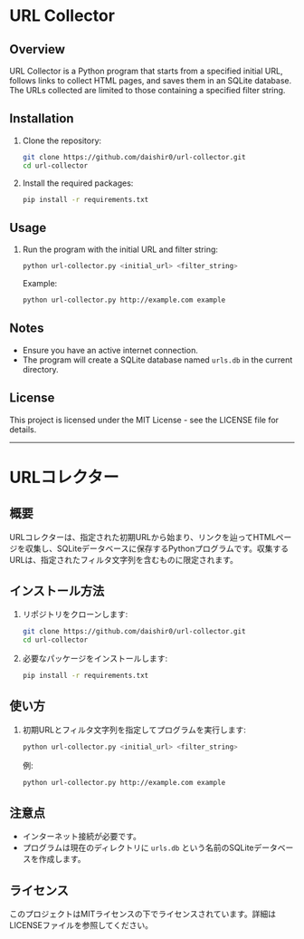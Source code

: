 # URL Collector

## Overview
URL Collector is a Python program that starts from a specified initial URL, follows links to collect HTML pages, and saves them in an SQLite database. The URLs collected are limited to those containing a specified filter string.

## Installation
1. Clone the repository:
    ```sh
    git clone https://github.com/daishir0/url-collector.git
    cd url-collector
    ```
2. Install the required packages:
    ```sh
    pip install -r requirements.txt
    ```

## Usage
1. Run the program with the initial URL and filter string:
    ```sh
    python url-collector.py <initial_url> <filter_string>
    ```
    Example:
    ```sh
    python url-collector.py http://example.com example
    ```

## Notes
- Ensure you have an active internet connection.
- The program will create a SQLite database named `urls.db` in the current directory.

## License
This project is licensed under the MIT License - see the LICENSE file for details.

---

# URLコレクター

## 概要
URLコレクターは、指定された初期URLから始まり、リンクを辿ってHTMLページを収集し、SQLiteデータベースに保存するPythonプログラムです。収集するURLは、指定されたフィルタ文字列を含むものに限定されます。

## インストール方法
1. リポジトリをクローンします:
    ```sh
    git clone https://github.com/daishir0/url-collector.git
    cd url-collector
    ```
2. 必要なパッケージをインストールします:
    ```sh
    pip install -r requirements.txt
    ```

## 使い方
1. 初期URLとフィルタ文字列を指定してプログラムを実行します:
    ```sh
    python url-collector.py <initial_url> <filter_string>
    ```
    例:
    ```sh
    python url-collector.py http://example.com example
    ```

## 注意点
- インターネット接続が必要です。
- プログラムは現在のディレクトリに `urls.db` という名前のSQLiteデータベースを作成します。

## ライセンス
このプロジェクトはMITライセンスの下でライセンスされています。詳細はLICENSEファイルを参照してください。
